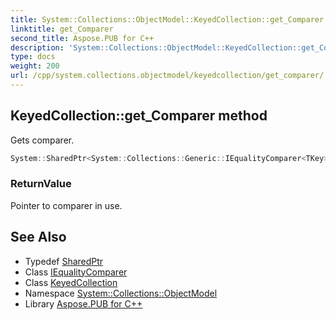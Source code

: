 ```yaml
---
title: System::Collections::ObjectModel::KeyedCollection::get_Comparer method
linktitle: get_Comparer
second_title: Aspose.PUB for C++
description: 'System::Collections::ObjectModel::KeyedCollection::get_Comparer method. Gets comparer in C++.'
type: docs
weight: 200
url: /cpp/system.collections.objectmodel/keyedcollection/get_comparer/
---
```

## KeyedCollection::get_Comparer method


Gets comparer.

```cpp
System::SharedPtr<System::Collections::Generic::IEqualityComparer<TKey>> System::Collections::ObjectModel::KeyedCollection<TKey, TItem>::get_Comparer()
```


### ReturnValue

Pointer to comparer in use.

## See Also

* Typedef [SharedPtr](../../../system/sharedptr/)
* Class [IEqualityComparer](../../../system.collections.generic/iequalitycomparer/)
* Class [KeyedCollection](../)
* Namespace [System::Collections::ObjectModel](../../)
* Library [Aspose.PUB for C++](../../../)
